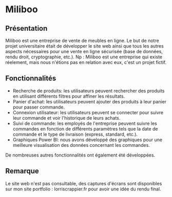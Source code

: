 # Miliboo

## Présentation

Miliboo est une entreprise de vente de meubles en ligne. Le but de notre projet universitaire était de développer le site web ainsi que tous les autres aspects nécessaires pour une vente en ligne sécurisée (base de données, rendu droit, cryptographie, etc.).
Np : Miliboo est une entreprise qui existe réelement, mais nous n'étions pas en relation avec eux, c'est un projet fictif.

## Fonctionnalités

* Recherche de produits: les utilisateurs peuvent rechercher des produits en utilisant différents filtres pour affiner les résultats.
* Panier d'achat: les utilisateurs peuvent ajouter des produits à leur panier pour passer commande.
* Connexion utilisateur: les utilisateurs peuvent se connecter pour suivre leur commande et voir l'historique de leurs achats.
* Suivi de commande: les employés de l'entreprise peuvent suivre les commandes en fonction de différents paramètres tels que la date de commande et le type de livraison (express, standard, etc.).
* Graphiques Power BI: nous avons développé des graphiques pour une meilleure visualisation des données concernant les commandes.

De nombreuses autres fonctionnalités ont également été développées.

## Remarque

Le site web n'est pas consultable, des captures d'écrans sont disponibles sur mon site portfolio : lorriscrappier.fr pour avoir une idée du rendu final.
